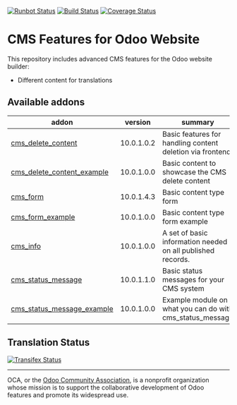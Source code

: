 [![Runbot Status](https://runbot.odoo-community.org/runbot/badge/flat/225/10.0.svg)](https://runbot.odoo-community.org/runbot/repo/github-com-oca-website-cms-225)
[![Build Status](https://travis-ci.org/OCA/website-cms.svg?branch=10.0)](https://travis-ci.org/OCA/website-cms)
[![Coverage Status](https://coveralls.io/repos/OCA/website-cms/badge.svg?branch=10.0&service=github)](https://coveralls.io/github/OCA/website-cms?branch=10.0)

CMS Features for Odoo Website
=============================

This repository includes advanced CMS features for the Odoo website builder:

* Different content for translations

[//]: # (addons)

Available addons
----------------
addon | version | summary
--- | --- | ---
[cms_delete_content](cms_delete_content/) | 10.0.1.0.2 | Basic features for handling content deletion via frontend.
[cms_delete_content_example](cms_delete_content_example/) | 10.0.1.0.0 | Basic content to showcase the CMS delete content
[cms_form](cms_form/) | 10.0.1.4.3 | Basic content type form
[cms_form_example](cms_form_example/) | 10.0.1.0.0 | Basic content type form example
[cms_info](cms_info/) | 10.0.1.0.0 | A set of basic information needed on all published records.
[cms_status_message](cms_status_message/) | 10.0.1.1.0 | Basic status messages for your CMS system
[cms_status_message_example](cms_status_message_example/) | 10.0.1.0.0 | Example module on what you can do with cms_status_message

[//]: # (end addons)

Translation Status
------------------
[![Transifex Status](https://www.transifex.com/projects/p/OCA-website-cms-10-0/chart/image_png)](https://www.transifex.com/projects/p/${ORG_NAME}-website-cms-website-cms)

----

OCA, or the [Odoo Community Association](http://odoo-community.org/), is a nonprofit organization whose
mission is to support the collaborative development of Odoo features and
promote its widespread use.
